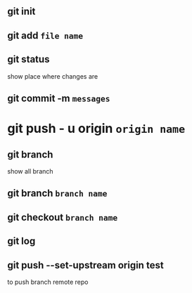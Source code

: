 ## git init

## git add `file name`

## git status

show place where changes are 

## git commit -m `messages`

# git push - u origin `origin name`


## git branch

show all branch

## git branch `branch name`

## git checkout `branch name`

## git log

## git push --set-upstream origin test

to push branch remote repo
